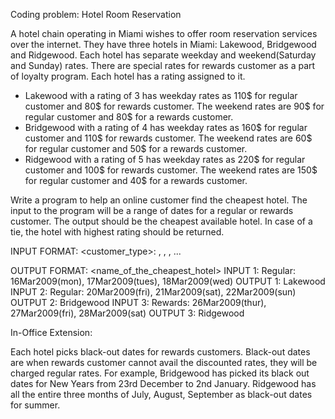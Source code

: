 Coding problem: Hotel Room Reservation

A hotel chain operating in Miami wishes to offer room reservation services over the internet.
They have three hotels in Miami: Lakewood, Bridgewood and Ridgewood. Each hotel has
separate weekday and weekend(Saturday and Sunday) rates. There are special rates for
rewards customer as a part of loyalty program. Each hotel has a rating assigned to it.
- Lakewood with a rating of 3 has weekday rates as 110$ for regular customer and 80$
for rewards customer. The weekend rates are 90$ for regular customer and 80$ for a
rewards customer.
- Bridgewood with a rating of 4 has weekday rates as 160$ for regular customer and 110$
for rewards customer. The weekend rates are 60$ for regular customer and 50$ for a
rewards customer.
- Ridgewood with a rating of 5 has weekday rates as 220$ for regular customer and 100$
for rewards customer. The weekend rates are 150$ for regular customer and 40$ for a
rewards customer.

Write a program to help an online customer find the cheapest hotel.
The input to the program will be a range of dates for a regular or rewards customer. The output
should be the cheapest available hotel. In case of a tie, the hotel with highest rating should be
returned.

INPUT FORMAT:
<customer_type>: <date1>, <date2>, <date3>, ...

OUTPUT FORMAT:
<name_of_the_cheapest_hotel>
INPUT 1:
Regular: 16Mar2009(mon), 17Mar2009(tues), 18Mar2009(wed)
OUTPUT 1:
Lakewood
INPUT 2:
Regular: 20Mar2009(fri), 21Mar2009(sat), 22Mar2009(sun)
OUTPUT 2:
Bridgewood
INPUT 3:
Rewards: 26Mar2009(thur), 27Mar2009(fri), 28Mar2009(sat)
OUTPUT 3:
Ridgewood

In-Office Extension:

Each hotel picks black-out dates for rewards customers. 
Black-out dates are when rewards customer cannot avail the discounted rates, they will be charged regular rates. For example, Bridgewood has picked its black out dates for New Years from 23rd December to 2nd January. Ridgewood has all the entire three months of July, August, September as black-out dates for summer.